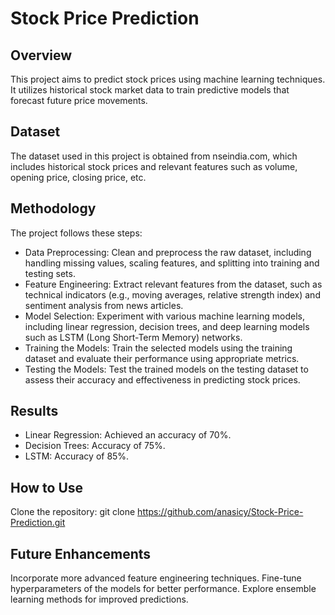 # **Stock Price Prediction**

## Overview
This project aims to predict stock prices using machine learning techniques. It utilizes historical stock market data to train predictive models that forecast future price movements.

## Dataset
The dataset used in this project is obtained from nseindia.com, which includes historical stock prices and relevant features such as volume, opening price, closing price, etc.

## Methodology
The project follows these steps:
- Data Preprocessing: Clean and preprocess the raw dataset, including handling missing values, scaling features, and splitting into training and testing sets.
- Feature Engineering: Extract relevant features from the dataset, such as technical indicators (e.g., moving averages, relative strength index) and sentiment analysis from news articles.
- Model Selection: Experiment with various machine learning models, including linear regression, decision trees, and deep learning models such as LSTM (Long Short-Term Memory) networks.
- Training the Models: Train the selected models using the training dataset and evaluate their performance using appropriate metrics.
- Testing the Models: Test the trained models on the testing dataset to assess their accuracy and effectiveness in predicting stock prices.

## Results
* Linear Regression: Achieved an accuracy of 70%.
* Decision Trees: Accuracy of 75%.
* LSTM: Accuracy of 85%.

## How to Use
Clone the repository:
git clone https://github.com/anasicy/Stock-Price-Prediction.git

## Future Enhancements
Incorporate more advanced feature engineering techniques.
Fine-tune hyperparameters of the models for better performance.
Explore ensemble learning methods for improved predictions.

